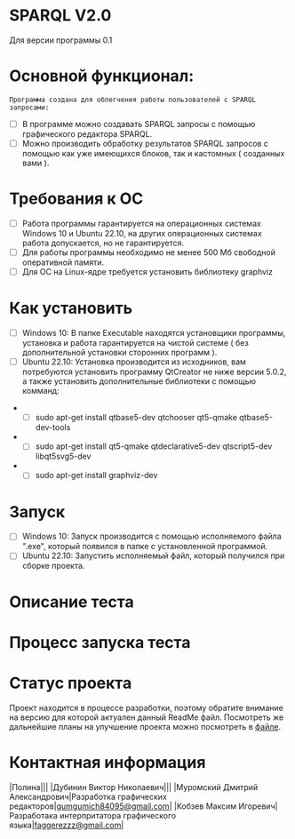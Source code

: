 # SPARQL V2.0
Для версии программы 0.1

# Основной функционал:
	Программа создана для облегчения работы пользователей с SPARQL запросами: 
- [ ] В программе можно создавать SPARQL запросы с помощью графического редактора SPARQL. 
- [ ] Можно производить обработку результатов SPARQL запросов с помощью как уже имеющихся блоков, так и кастомных ( созданных вами ).

# Требования к ОС
- [ ] Работа программы гарантируется на операционных системах Windows 10 и Ubuntu 22.10, на других операционных системах работа допускается, но не гарантируется.
- [ ] Для работы программы необходимо не менее 500 Мб свободной оперативной памяти.
- [ ] Для ОС на Linux-ядре требуется установить библиотеку graphviz 

# Как установить 
- [ ] Windows 10: В папке Executable находятся установщики программы, установка и работа гарантируется на чистой системе ( без дополнительной установки сторонних программ ).
- [ ] Ubuntu 22.10: Установка производится из исходников, вам потребуются установить программу QtCreator не ниже версии 5.0.2, а также установить дополнительные библиотеки с помощью комманд: 
- - [ ] sudo apt-get install qtbase5-dev qtchooser qt5-qmake qtbase5-dev-tools
- - [ ] sudo apt-get install qt5-qmake qtdeclarative5-dev qtscript5-dev libqt5svg5-dev
- - [ ] sudo apt-get install graphviz-dev

# Запуск
- [ ] Windows 10: Запуск производится с помощью исполняемого файла ".exe", который появился в папке с установленной программой. 
- [ ] Ubuntu 22.10: Запустить исполняемый файл, который получился при сборке проекта.

# Описание теста

# Процесс запуска теста

# Статус проекта
Проект находится в процессе разработки, поэтому обратите внимание на версию для которой актуален данный ReadMe файл. Посмотреть же дальнейшие планы на улучшение проекта можно посмотреть в [файле](https://github.com/GrumpyMonka/SPARQL_v2.0/blob/main/Tasks).

# Контактная информация
|Полина|||
|Дубинин Виктор Николаевич||| 
|Муромский Дмитрий Александрович|Разработка графических редакторов|gumgumich84095@gmail.com|
|Кобзев Максим Игоревич|Разработака интерпритатора графического языка|faggerezzz@gmail.com|